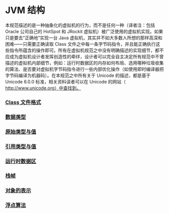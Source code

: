 # JVM 结构

本规范描述的是一种抽象化的虚拟机的行为，而不是任何一种（译者注：包括Oracle 公司自己的 HotSpot 和 JRockit 虚拟机）被广泛使用的虚拟机实现。如果只是要去“正确地”实现一台 Java 虚拟机，其实并不如大多数人所想的那样高深和困难——只需要正确读取 Class 文件之中每一条字节码指令，并且能正确执行这些指令所蕴含的操作即可。所有在虚拟机规范之中没有明确描述的实现细节，都不应成为虚拟机设计者发挥创造性的牵绊，设计者可以完全自主决定所有规范中不曾描述的虚拟机内部细节，例如：运行时数据区的内存如何布局、选用哪种垃圾收集的算法、是否要对虚拟机字节码指令进行一些内部优化操作（如使用即时编译器把字节码编译为机器码）。在本规范之中所有关于 Unicode 的描述，都是基于 Unicode 6.0.0 标准，相关资料读者可以在 Unicode 的网站（ http://www.unicode.org）中查找到。

### [Class 文件格式](ClassFileFormat.md)

### [数据类型](DataType.md)

### [原始类型与值](PrimitiveTypeAndValue.md)

### [引用类型与值](ReferenceTypeAndValue.md)

### [运行时数据区](RunTimeDataArea.md)

### [栈帧](StackFrame.md)

### [对象的表示](ObjectRepresentation.md)

### [浮点算法](FloatingPointArithmetic.md)







